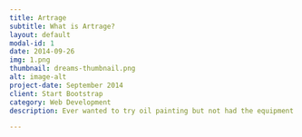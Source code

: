 ```yaml
---
title: Artrage
subtitle: What is Artrage?
layout: default
modal-id: 1
date: 2014-09-26
img: 1.png
thumbnail: dreams-thumbnail.png
alt: image-alt
project-date: September 2014
client: Start Bootstrap
category: Web Development
description: Ever wanted to try oil painting but not had the equipment and been worried about the mess? Or perhaps you’re an artist with a computer but no desire to learn complex new tools in a digital environment or a digital artist wanting a touch of real media?

---
```


